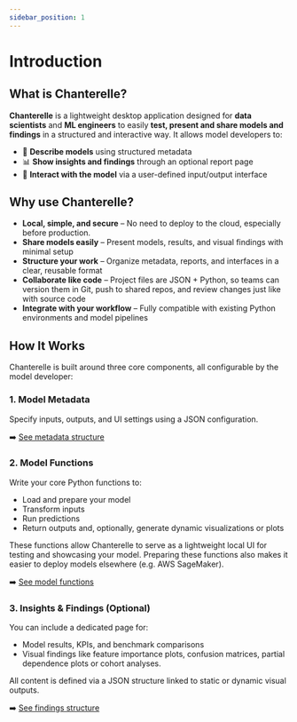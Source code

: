 ```yaml
---
sidebar_position: 1
---
```


# Introduction

## What is Chanterelle?

**Chanterelle** is a lightweight desktop application designed for **data scientists** and **ML engineers** to easily **test, present and share models and findings** in a structured and interactive way.
It allows model developers to:
- 📄 **Describe models** using structured metadata
- 📊 **Show insights and findings** through an optional report page
- 🧠 **Interact with the model** via a user-defined input/output interface

## Why use Chanterelle?

- **Local, simple, and secure** – No need to deploy to the cloud, especially before production.
- **Share models easily** – Present models, results, and visual findings with minimal setup
- **Structure your work** – Organize metadata, reports, and interfaces in a clear, reusable format
- **Collaborate like code** – Project files are JSON + Python, so teams can version them in Git, push to shared repos, and review changes just like with source code
- **Integrate with your workflow** – Fully compatible with existing Python environments and model pipelines

## How It Works

Chanterelle is built around three core components, all configurable by the model developer:
### 1. **Model Metadata**

Specify inputs, outputs, and UI settings using a JSON configuration.

➡️ [See metadata structure](./references/model_meta.md)
### 2. **Model Functions**

Write your core Python functions to:
- Load and prepare your model
- Transform inputs
- Run predictions 
- Return outputs and, optionally, generate dynamic visualizations or plots

These functions allow Chanterelle to serve as a lightweight local UI for testing and showcasing your model. Preparing these functions also makes it easier to deploy models elsewhere (e.g. AWS SageMaker).

➡️ [See model functions](./references/handler_io.md)
### 3. **Insights & Findings (Optional)**

You can include a dedicated page for:
- Model results, KPIs, and benchmark comparisons
- Visual findings like feature importance plots, confusion matrices, partial dependence plots or cohort analyses.

All content is defined via a JSON structure linked to static or dynamic visual outputs.  

➡️ [See findings structure](./references/model_findings.md)